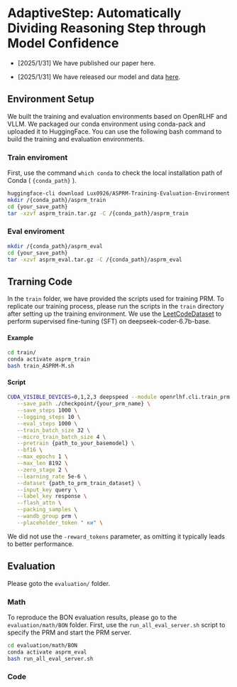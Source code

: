 # AdaptiveStep: Automatically Dividing Reasoning Step through Model Confidence

  - [2025/1/31]  We have published our paper here.
  
  - [2025/1/31]  We have released our model and data [here](https://huggingface.co/Lux0926).
  
## Environment Setup
  
  We built the training and evaluation environments based on OpenRLHF and VLLM. We packaged our conda environment using conda-pack and uploaded it to HuggingFace. You can use the following bash command to build the training and evaluation environments.
  
### Train enviroment

First, use the command `which conda` to check the local installation path of Conda ( `{conda_path}` ).
  ```bash
  huggingface-cli download Lux0926/ASPRM-Training-Evaluation-Environment --local-dir {your_save_path}
  mkdir /{conda_path}/asprm_train
  cd {your_save_path}
  tar -xzvf asprm_train.tar.gz -C /{conda_path}/asprm_train
  ```

### Eval enviroment
  ```bash
  mkdir /{conda_path}/asprm_eval
  cd {your_save_path}
  tar -xzvf asprm_eval.tar.gz -C /{conda_path}/asprm_eval
  ```

## Trarning Code

In the `train` folder, we have provided the scripts used for training PRM. To replicate our training process, please run the scripts in the `train` directory after setting up the training environment. We use the [LeetCodeDataset](https://github.com/newfacade/LeetCodeDataset) to perform supervised fine-tuning (SFT) on deepseek-coder-6.7b-base.

#### Example

  ```bash
  cd train/
  conda activate asprm_train
  bash train_ASPRM-M.sh
  ```
#### Script 
```bash
CUDA_VISIBLE_DEVICES=0,1,2,3 deepspeed --module openrlhf.cli.train_prm \
   --save_path ./checkpoint/{your_prm_name} \
   --save_steps 1000 \
   --logging_steps 10 \
   --eval_steps 1000 \
   --train_batch_size 32 \
   --micro_train_batch_size 4 \
   --pretrain {path_to_your_basemodel} \
   --bf16 \
   --max_epochs 1 \
   --max_len 8192 \
   --zero_stage 2 \
   --learning_rate 5e-6 \
   --dataset {path_to_prm_train_dataset} \
   --input_key query \
   --label_key response \
   --flash_attn \
   --packing_samples \
   --wandb_group prm \
   --placeholder_token " ки" \
```
We did not use the `-reward_tokens` parameter, as omitting it typically leads to better performance. 
  
## Evaluation

Please goto the `evaluation/` folder.

### Math

To reproduce the BON evaluation results, please go to the `evaluation/math/BON` folder. First, use the `run_all_eval_server.sh` script to specify the PRM and start the PRM server.
```bash
cd evaluation/math/BON
conda activate asprm_eval
bash run_all_eval_server.sh
```



### Code
